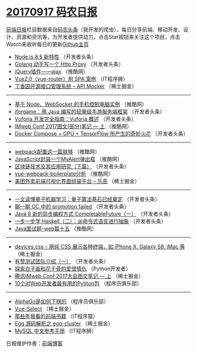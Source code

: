 # [20170917 码农日报](https://toutiao.qdkfweb.cn/date/2017/09/17)

[前端日报](https://qdkfweb.cn/c/news)栏目数据来自[码农头条](https://toutiao.qdkfweb.cn/)（我开发的爬虫），每日分享前端、移动开发、设计、资源和资讯等，为开发者提供动力，点击Star按钮来关注这个项目，点击Watch来收听每日的更新[Github主页](https://github.com/kujian/frontendDaily)
* [Node.js 8.5 新特性](https://toutiao.qdkfweb.cn/51458.html) （开发者头条）
* [Golang 动手写一个 Http Proxy](https://toutiao.qdkfweb.cn/51465.html) （开发者头条）
* [jQuery插件——ajax](https://toutiao.qdkfweb.cn/51429.html) （推酷网）
* [Vue2.0（vue-router）附 SPA 案例](https://toutiao.qdkfweb.cn/51492.html) （IT程序狮）
* [丁香园开源接口管理系统 &#8211; API Mocker](https://toutiao.qdkfweb.cn/51445.html) （稀土掘金）

***
* [基于 Node、WebSocket 的手机控制电脑实例](https://toutiao.qdkfweb.cn/51431.html) （推酷网）
* [jforgame：用 Java 编写的轻量级手游服务端框架](https://toutiao.qdkfweb.cn/51459.html) （开发者头条）
* [Vuforia 开发完全指南：Vuforia 概述](https://toutiao.qdkfweb.cn/51470.html) （开发者头条）
* [IMweb Conf 2017图文(部分)笔记 &#8212; 上](https://toutiao.qdkfweb.cn/51426.html) （推酷网）
* [Docker Compose + GPU + TensorFlow 所产生的奇妙火花](https://toutiao.qdkfweb.cn/51464.html) （开发者头条）

***
* [webpack配置这一篇就够](https://toutiao.qdkfweb.cn/51428.html) （推酷网）
* [JavaScript封装一个MyAlert弹出框](https://toutiao.qdkfweb.cn/51430.html) （推酷网）
* [区块链技术及其应用研究（下篇）](https://toutiao.qdkfweb.cn/51463.html) （开发者头条）
* [vue-webpack-boilerplate分析](https://toutiao.qdkfweb.cn/51427.html) （推酷网）
* [美团外卖前端可视化界面组装平台 &#8211; 乐高](https://toutiao.qdkfweb.cn/51442.html) （稀土掘金）

***
* [一文读懂量子机器学习：量子算法基石已经奠定](https://toutiao.qdkfweb.cn/51466.html) （开发者头条）
* [聊一聊 GC 中的 promotion failed](https://toutiao.qdkfweb.cn/51467.html) （开发者头条）
* [Java 8 新的异步编程方式 CompletableFuture（一）](https://toutiao.qdkfweb.cn/51457.html) （开发者头条）
* [一步一步学 Haskell（二）：从命令式语言进行抽象](https://toutiao.qdkfweb.cn/51468.html) （开发者头条）
* [Java面试题-web篇十五](https://toutiao.qdkfweb.cn/51434.html) （推酷网）

***
* [devices.css &#8211; 用纯 CSS 展示各种终端，如 iPhone X, Galaxy S8, iMac 等](https://toutiao.qdkfweb.cn/51439.html) （稀土掘金）
* [有赞测试团队介绍（一）](https://toutiao.qdkfweb.cn/51461.html) （开发者头条）
* [探索白子画和花千骨的爱恨情仇](https://toutiao.qdkfweb.cn/51487.html) （Python开发者）
* [腾讯IMweb Conf 2017大会图文笔记 &#8212; 上](https://toutiao.qdkfweb.cn/51441.html) （稀土掘金）
* [10个对Web开发者最有用的Python包](https://toutiao.qdkfweb.cn/51489.html) （程序员俱乐部）

***
* [AlphaGo是如何下棋的](https://toutiao.qdkfweb.cn/51490.html) （程序员俱乐部）
* [Vue-Select](https://toutiao.qdkfweb.cn/51443.html) （稀土掘金）
* [那些年我看的前端书籍](https://toutiao.qdkfweb.cn/51491.html) （IT程序猿）
* [Egg 源码解析之 egg-cluster](https://toutiao.qdkfweb.cn/51444.html) （稀土掘金）
* [MySQL 中文参考手册](https://toutiao.qdkfweb.cn/51493.html) （IT程序狮）

日报维护作者：[前端博客](https://qdkfweb.cn/) 